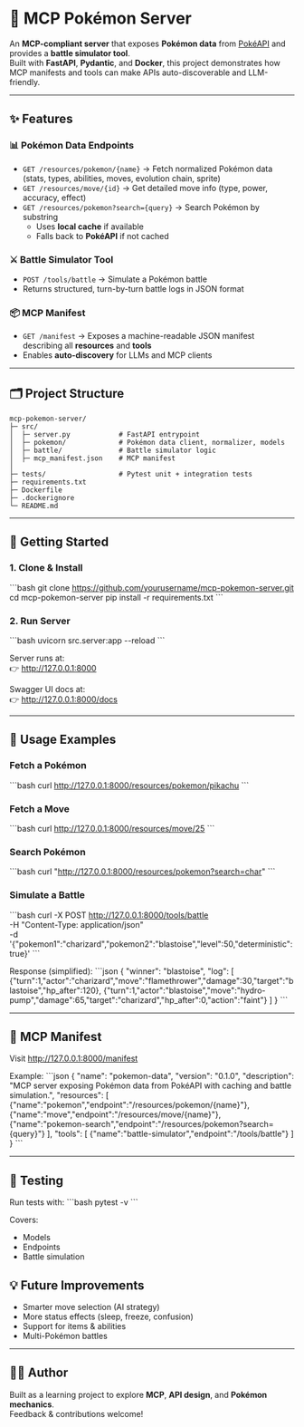 # 🐉 MCP Pokémon Server

An **MCP-compliant server** that exposes **Pokémon data** from [PokéAPI](https://pokeapi.co) and provides a **battle simulator tool**.  
Built with **FastAPI**, **Pydantic**, and **Docker**, this project demonstrates how MCP manifests and tools can make APIs auto-discoverable and LLM-friendly.

---

## ✨ Features

### 📊 Pokémon Data Endpoints
- `GET /resources/pokemon/{name}` → Fetch normalized Pokémon data (stats, types, abilities, moves, evolution chain, sprite)
- `GET /resources/move/{id}` → Get detailed move info (type, power, accuracy, effect)
- `GET /resources/pokemon?search={query}` → Search Pokémon by substring  
  - Uses **local cache** if available  
  - Falls back to **PokéAPI** if not cached  

### ⚔️ Battle Simulator Tool
- `POST /tools/battle` → Simulate a Pokémon battle  
- Returns structured, turn-by-turn battle logs in JSON format  

### 📦 MCP Manifest
- `GET /manifest` → Exposes a machine-readable JSON manifest describing all **resources** and **tools**  
- Enables **auto-discovery** for LLMs and MCP clients

---

## 🗂️ Project Structure

```text
mcp-pokemon-server/
├─ src/
│  ├─ server.py            # FastAPI entrypoint
│  ├─ pokemon/             # Pokémon data client, normalizer, models
│  ├─ battle/              # Battle simulator logic
│  ├─ mcp_manifest.json    # MCP manifest
│
├─ tests/                  # Pytest unit + integration tests
├─ requirements.txt
├─ Dockerfile
├─ .dockerignore
└─ README.md
```

---

## 🚀 Getting Started

### 1. Clone & Install
\`\`\`bash
git clone https://github.com/yourusername/mcp-pokemon-server.git
cd mcp-pokemon-server
pip install -r requirements.txt
\`\`\`

### 2. Run Server
\`\`\`bash
uvicorn src.server:app --reload
\`\`\`

Server runs at:  
👉 http://127.0.0.1:8000  

Swagger UI docs at:  
👉 http://127.0.0.1:8000/docs  

---

## 🔎 Usage Examples

### Fetch a Pokémon
\`\`\`bash
curl http://127.0.0.1:8000/resources/pokemon/pikachu
\`\`\`

### Fetch a Move
\`\`\`bash
curl http://127.0.0.1:8000/resources/move/25
\`\`\`

### Search Pokémon
\`\`\`bash
curl "http://127.0.0.1:8000/resources/pokemon?search=char"
\`\`\`

### Simulate a Battle
\`\`\`bash
curl -X POST http://127.0.0.1:8000/tools/battle \
  -H "Content-Type: application/json" \
  -d '{"pokemon1":"charizard","pokemon2":"blastoise","level":50,"deterministic":true}'
\`\`\`

Response (simplified):
\`\`\`json
{
  "winner": "blastoise",
  "log": [
    {"turn":1,"actor":"charizard","move":"flamethrower","damage":30,"target":"blastoise","hp_after":120},
    {"turn":1,"actor":"blastoise","move":"hydro-pump","damage":65,"target":"charizard","hp_after":0,"action":"faint"}
  ]
}
\`\`\`

---

## 📑 MCP Manifest

Visit http://127.0.0.1:8000/manifest  

Example:
\`\`\`json
{
  "name": "pokemon-data",
  "version": "0.1.0",
  "description": "MCP server exposing Pokémon data from PokéAPI with caching and battle simulation.",
  "resources": [
    {"name":"pokemon","endpoint":"/resources/pokemon/{name}"},
    {"name":"move","endpoint":"/resources/move/{name}"},
    {"name":"pokemon-search","endpoint":"/resources/pokemon?search={query}"}
  ],
  "tools": [
    {"name":"battle-simulator","endpoint":"/tools/battle"}
  ]
}
\`\`\`

---

## 🧪 Testing

Run tests with:
\`\`\`bash
pytest -v
\`\`\`

Covers:
- Models
- Endpoints
- Battle simulation


## 💡 Future Improvements
- Smarter move selection (AI strategy)  
- More status effects (sleep, freeze, confusion)  
- Support for items & abilities  
- Multi-Pokémon battles  

---

## 👨‍💻 Author
Built as a learning project to explore **MCP**, **API design**, and **Pokémon mechanics**.  
Feedback & contributions welcome!

